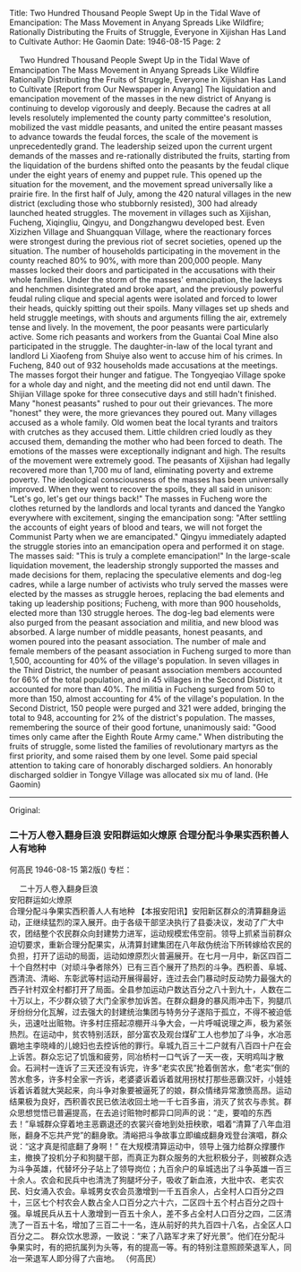 Title: Two Hundred Thousand People Swept Up in the Tidal Wave of Emancipation: The Mass Movement in Anyang Spreads Like Wildfire; Rationally Distributing the Fruits of Struggle, Everyone in Xijishan Has Land to Cultivate
Author: He Gaomin
Date: 1946-08-15
Page: 2

　  Two Hundred Thousand People Swept Up in the Tidal Wave of Emancipation
    The Mass Movement in Anyang Spreads Like Wildfire
    Rationally Distributing the Fruits of Struggle, Everyone in Xijishan Has Land to Cultivate
    [Report from Our Newspaper in Anyang] The liquidation and emancipation movement of the masses in the new district of Anyang is continuing to develop vigorously and deeply. Because the cadres at all levels resolutely implemented the county party committee's resolution, mobilized the vast middle peasants, and united the entire peasant masses to advance towards the feudal forces, the scale of the movement is unprecedentedly grand. The leadership seized upon the current urgent demands of the masses and re-rationally distributed the fruits, starting from the liquidation of the burdens shifted onto the peasants by the feudal clique under the eight years of enemy and puppet rule. This opened up the situation for the movement, and the movement spread universally like a prairie fire. In the first half of July, among the 420 natural villages in the new district (excluding those who stubbornly resisted), 300 had already launched heated struggles. The movement in villages such as Xijishan, Fucheng, Xiqingliu, Qingyu, and Dongzhangwu developed best. Even Xizizhen Village and Shuangquan Village, where the reactionary forces were strongest during the previous riot of secret societies, opened up the situation. The number of households participating in the movement in the county reached 80% to 90%, with more than 200,000 people. Many masses locked their doors and participated in the accusations with their whole families. Under the storm of the masses' emancipation, the lackeys and henchmen disintegrated and broke apart, and the previously powerful feudal ruling clique and special agents were isolated and forced to lower their heads, quickly spitting out their spoils. Many villages set up sheds and held struggle meetings, with shouts and arguments filling the air, extremely tense and lively. In the movement, the poor peasants were particularly active. Some rich peasants and workers from the Guantai Coal Mine also participated in the struggle. The daughter-in-law of the local tyrant and landlord Li Xiaofeng from Shuiye also went to accuse him of his crimes. In Fucheng, 840 out of 932 households made accusations at the meetings. The masses forgot their hunger and fatigue. The Tongyeqiao Village spoke for a whole day and night, and the meeting did not end until dawn. The Shijian Village spoke for three consecutive days and still hadn't finished. Many "honest peasants" rushed to pour out their grievances. The more "honest" they were, the more grievances they poured out. Many villages accused as a whole family. Old women beat the local tyrants and traitors with crutches as they accused them. Little children cried loudly as they accused them, demanding the mother who had been forced to death. The emotions of the masses were exceptionally indignant and high. The results of the movement were extremely good. The peasants of Xijishan had legally recovered more than 1,700 mu of land, eliminating poverty and extreme poverty. The ideological consciousness of the masses has been universally improved. When they went to recover the spoils, they all said in unison: "Let's go, let's get our things back!" The masses in Fucheng wore the clothes returned by the landlords and local tyrants and danced the Yangko everywhere with excitement, singing the emancipation song: "After settling the accounts of eight years of blood and tears, we will not forget the Communist Party when we are emancipated." Qingyu immediately adapted the struggle stories into an emancipation opera and performed it on stage. The masses said: "This is truly a complete emancipation!"
    In the large-scale liquidation movement, the leadership strongly supported the masses and made decisions for them, replacing the speculative elements and dog-leg cadres, while a large number of activists who truly served the masses were elected by the masses as struggle heroes, replacing the bad elements and taking up leadership positions; Fucheng, with more than 900 households, elected more than 130 struggle heroes. The dog-leg bad elements were also purged from the peasant association and militia, and new blood was absorbed. A large number of middle peasants, honest peasants, and women poured into the peasant association. The number of male and female members of the peasant association in Fucheng surged to more than 1,500, accounting for 40% of the village's population. In seven villages in the Third District, the number of peasant association members accounted for 66% of the total population, and in 45 villages in the Second District, it accounted for more than 40%. The militia in Fucheng surged from 50 to more than 150, almost accounting for 4% of the village's population. In the Second District, 150 people were purged and 321 were added, bringing the total to 948, accounting for 2% of the district's population.
    The masses, remembering the source of their good fortune, unanimously said: "Good times only came after the Eighth Route Army came." When distributing the fruits of struggle, some listed the families of revolutionary martyrs as the first priority, and some raised them by one level. Some paid special attention to taking care of honorably discharged soldiers. An honorably discharged soldier in Tongye Village was allocated six mu of land. (He Gaomin)



<hr /> 

Original: 


### 二十万人卷入翻身巨浪  安阳群运如火燎原  合理分配斗争果实西积善人人有地种
何高民
1946-08-15
第2版()
专栏：

　  二十万人卷入翻身巨浪            
    安阳群运如火燎原        
    合理分配斗争果实西积善人人有地种
    【本报安阳讯】安阳新区群众的清算翻身运动，正继续猛烈的深入展开。由于各级干部坚决执行了县委决议，发动了广大中农，团结整个农民群众向封建势力进军，运动规模宏伟空前。领导上抓紧当前群众迫切要求，重新合理分配果实，从清算封建集团在八年敌伪统治下所转嫁给农民的负担，打开了运动的局面，运动如燎原烈火普遍展开。在七月一月中，新区四百二十个自然村中（对顽斗争者除外）已有三百个展开了热烈的斗争。西积善、阜城、西清流、清峪、东彰武等村运动开展得最好，连过去会门暴动时反动势力最强大的西子针村双全村都打开了局面。全县参加运动户数达百分之八十到九十，人数在二十万以上，不少群众锁了大门全家参加诉苦。在群众翻身的暴风雨冲击下，狗腿爪牙纷纷分化瓦解，过去强大的封建统治集团与特务分子遂陷于孤立，不得不被迫低头，迅速吐出赃物。许多村庄搭起凉棚开斗争大会，一片呼喊说理之声，极为紧张热烈。在运动中，贫农特别活跃，部分富农及观台煤矿工人也参加了斗争，水冶恶霸地主李晓峰的儿媳妇也去控诉他的罪行。阜城九百三十二户就有八百四十户在会上诉苦。群众忘记了饥饿和疲劳，同冶桥村一口气诉了一天一夜，天明鸡叫才散会。石涧村一连诉了三天还没有诉完，许多“老实农民”抢着倒苦水，愈“老实”倒的苦水愈多，许多村全家一齐诉，老婆婆诉着诉着就用拐杖打那些恶霸汉奸，小娃娃诉着诉着就大哭起来，向斗争对象要被逼死了的娘，群众情绪异常激愤高昂。运动结果极为良好，西积善农民已依法收回土地一千七百多亩，消灭了贫农与赤贫。群众思想觉悟已普遍提高，在去追讨赃物时都异口同声的说：“走，要咱的东西去！”阜城群众穿着地主恶霸退还的衣裳兴奋地到处扭秧歌，唱着“清算了八年血泪账，翻身不忘共产党”的翻身歌。清峪把斗争故事立即编成翻身戏登台演唱，群众说：“这才真是彻底翻了身啊！”
    在大规模清算运动中，领导上强力给群众撑腰作主，撤换了投机分子和狗腿干部，而真正为群众服务的大批积极分子，则被群众选为斗争英雄，代替坏分子站上了领导岗位；九百余户的阜城选出了斗争英雄一百三十余人。农会和民兵中也清洗了狗腿坏分子，吸收了新血液，大批中农、老实农民、妇女涌入农会。阜城男女农会员激增到一千五百余人，占全村人口百分之四十，三区七个村农会人数占全人口百分之六十六，二区四十五个村占百分之四十强。阜城民兵从五十人激增到一百五十余人，差不多占全村人口百分之四，二区清洗了一百五十名，增加了三百二十一名，连从前好的共九百四十八名，占全区人口百分之二。
    群众饮水思源，一致说：“来了八路军才来了好光景”。他们在分配斗争果实时，有的把抗属列为头等，有的提高一等。有的特别注意照顾荣退军人，同冶一荣退军人即分得了六亩地。  （何高民）

